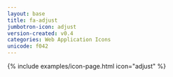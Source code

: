 ```yaml
---
layout: base
title: fa-adjust
jumbotron-icon: adjust
version-created: v0.4
categories: Web Application Icons
unicode: f042
---
```


{% include examples/icon-page.html icon="adjust" %}
